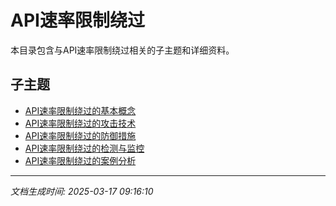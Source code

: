 # API速率限制绕过

本目录包含与API速率限制绕过相关的子主题和详细资料。

## 子主题

- [API速率限制绕过的基本概念](api-rate-limit-bypass/basic-concepts.md)
- [API速率限制绕过的攻击技术](api-rate-limit-bypass/attack-techniques.md)
- [API速率限制绕过的防御措施](api-rate-limit-bypass/defense-measures.md)
- [API速率限制绕过的检测与监控](api-rate-limit-bypass/detection-monitoring.md)
- [API速率限制绕过的案例分析](api-rate-limit-bypass/case-studies.md)

---

*文档生成时间: 2025-03-17 09:16:10*
